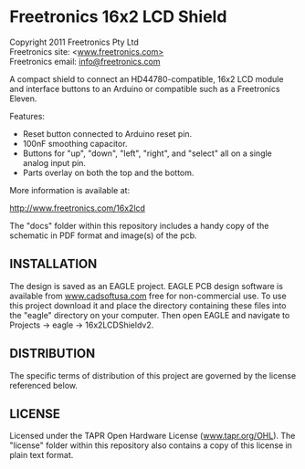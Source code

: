 Freetronics 16x2 LCD Shield
===========================
Copyright 2011 Freetronics Pty Ltd  
Freetronics site:  <www.freetronics.com>  
Freetronics email: <info@freetronics.com>  

A compact shield to connect an HD44780-compatible, 16x2 LCD module
and interface buttons to an Arduino or compatible such as a
Freetronics Eleven.

Features:

 * Reset button connected to Arduino reset pin.
 * 100nF smoothing capacitor.
 * Buttons for "up", "down", "left", "right", and "select" all on a
   single analog input pin.
 * Parts overlay on both the top and the bottom.

More information is available at:

  http://www.freetronics.com/16x2lcd

The "docs" folder within this repository includes a handy copy of the
schematic in PDF format and image(s) of the pcb.


INSTALLATION
------------
The design is saved as an EAGLE project. EAGLE PCB design software is
available from www.cadsoftusa.com free for non-commercial use. To use
this project download it and place the directory containing these files
into the "eagle" directory on your computer. Then open EAGLE and
navigate to Projects -> eagle -> 16x2LCDShieldv2.


DISTRIBUTION
------------
The specific terms of distribution of this project are governed by the
license referenced below.


LICENSE
-------
Licensed under the TAPR Open Hardware License (www.tapr.org/OHL).
The "license" folder within this repository also contains a copy of
this license in plain text format.
